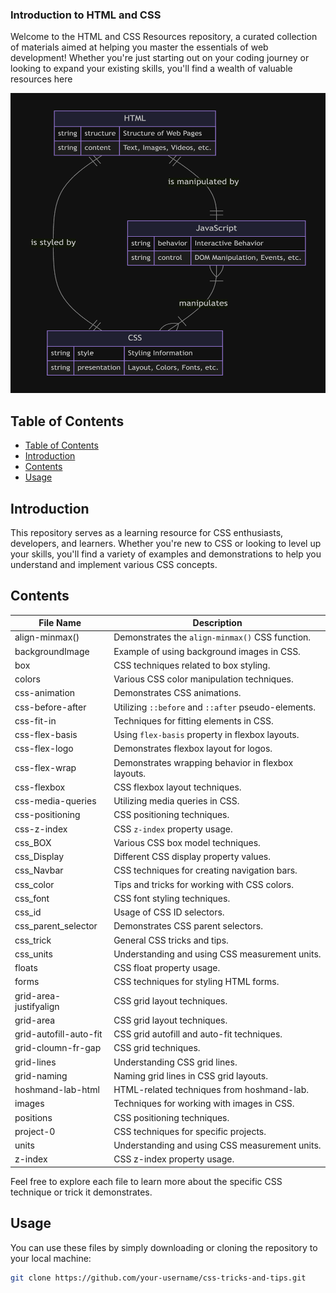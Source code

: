 ### Introduction to HTML and CSS

Welcome to the HTML and CSS Resources repository, a curated collection of materials aimed at helping you master the essentials of web development! Whether you're just starting out on your coding journey or looking to expand your existing skills, you'll find a wealth of valuable resources here

<img src="./assets/description.png" alt="Description of the image" width="750" height="480">

## Table of Contents

- [Table of Contents](#table-of-contents)
- [Introduction](#introduction)
- [Contents](#contents)
- [Usage](#usage)

## Introduction

This repository serves as a learning resource for CSS enthusiasts, developers, and learners. Whether you're new to CSS or looking to level up your skills, you'll find a variety of examples and demonstrations to help you understand and implement various CSS concepts.

## Contents

| File Name              | Description                                         |
| ---------------------- | --------------------------------------------------- |
| align-minmax()         | Demonstrates the `align-minmax()` CSS function.     |
| backgroundImage        | Example of using background images in CSS.          |
| box                    | CSS techniques related to box styling.              |
| colors                 | Various CSS color manipulation techniques.          |
| css-animation          | Demonstrates CSS animations.                        |
| css-before-after       | Utilizing `::before` and `::after` pseudo-elements. |
| css-fit-in             | Techniques for fitting elements in CSS.             |
| css-flex-basis         | Using `flex-basis` property in flexbox layouts.     |
| css-flex-logo          | Demonstrates flexbox layout for logos.              |
| css-flex-wrap          | Demonstrates wrapping behavior in flexbox layouts.  |
| css-flexbox            | CSS flexbox layout techniques.                      |
| css-media-queries      | Utilizing media queries in CSS.                     |
| css-positioning        | CSS positioning techniques.                         |
| css-z-index            | CSS `z-index` property usage.                       |
| css_BOX                | Various CSS box model techniques.                   |
| css_Display            | Different CSS display property values.              |
| css_Navbar             | CSS techniques for creating navigation bars.        |
| css_color              | Tips and tricks for working with CSS colors.        |
| css_font               | CSS font styling techniques.                        |
| css_id                 | Usage of CSS ID selectors.                          |
| css_parent_selector    | Demonstrates CSS parent selectors.                  |
| css_trick              | General CSS tricks and tips.                        |
| css_units              | Understanding and using CSS measurement units.      |
| floats                 | CSS float property usage.                           |
| forms                  | CSS techniques for styling HTML forms.              |
| grid-area-justifyalign | CSS grid layout techniques.                         |
| grid-area              | CSS grid layout techniques.                         |
| grid-autofill-auto-fit | CSS grid autofill and auto-fit techniques.          |
| grid-cloumn-fr-gap     | CSS grid techniques.                                |
| grid-lines             | Understanding CSS grid lines.                       |
| grid-naming            | Naming grid lines in CSS grid layouts.              |
| hoshmand-lab-html      | HTML-related techniques from hoshmand-lab.          |
| images                 | Techniques for working with images in CSS.          |
| positions              | CSS positioning techniques.                         |
| project-0              | CSS techniques for specific projects.               |
| units                  | Understanding and using CSS measurement units.      |
| z-index                | CSS z-index property usage.                         |

Feel free to explore each file to learn more about the specific CSS technique or trick it demonstrates.

## Usage

You can use these files by simply downloading or cloning the repository to your local machine:

```bash
git clone https://github.com/your-username/css-tricks-and-tips.git
```
